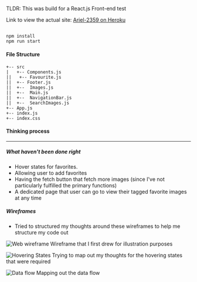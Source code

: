 TLDR: This was build for a React.js Front-end test

Link to view the actual site: [Ariel-2359 on Heroku](https://ariel-2359media.herokuapp.com)
##
```
npm install
npm run start
```

#### File Structure
```
+-- src
|   +-- Components.js
||   +-- Favourite.js
||  +-- Footer.js
||  +--  Images.js
||  +--  Main.js
||  +--  NavigationBar.js
||  +--  SearchImages.js
+-- App.js
+-- index.js    
+-- index.css
```


#### Thinking process
------

##### What haven't been done right
- Hover states for favorites.
- Allowing user to add favorites
- Having the fetch button that fetch more images (since I've not particularly fulfilled the primary functions)
- A dedicated page that user can go to view their tagged favorite images at any time

##### Wireframes
- Tried to structured my thoughts around these wireframes to help me structure my code out

![Web wireframe](https://ariel-2359media.herokuapp.com/web-wireframe.JPG "Web-wireframe")
Wireframe that I first drew for illustration purposes

![Hovering States](https://ariel-2359media.herokuapp.com/hovering-states.JPG "Hovering states")
Trying to map out my thoughts for the hovering states that were required

![Data flow](https://ariel-2359media.herokuapp.com/data-flow.JPG "Data flow")
Mapping out the data flow
